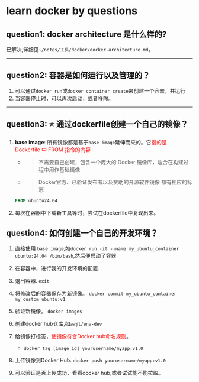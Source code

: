 # learn docker by questions

## question1: docker architecture 是什么样的? 
已解决,详细见`~/notes/工具/docker/docker-architecture.md`。


---
## question2: 容器是如何运行以及管理的？
1. 可以通过`docker run`或`docker container create`来创建一个容器，并运行  
2. 当容器停止时，可以再次启动，或者移除。  


---

## question3: :star: 通过dockerfile创建一个自己的镜像？
1. **base image**: 所有镜像都是基于`base image`延伸而来的。它<font color = red>指的是 Dockerfile 中 FROM 指令的内容</font>  
   - > 不需要自己创建，包含一个庞大的 Docker 镜像库，适合在构建过程中用作基础镜像  
   - > Docker官方、已验证发布者以及赞助的开源软件镜像 都有相应的标志  
   ```Dockerfile
   FROM ubuntu24.04
   ```

2. 每次在容器中下载新工具等时，尝试在dockerfile中复现出来。


## question4: 如何创建一个自己的开发环境？
1. 直接使用 `base image`,如`docker run -it --name my_ubuntu_container ubuntu:24.04 /bin/bash`,然后便启动了容器  

2. 在容器中，进行我的开发环境的配置.  

3. 退出容器. `exit`

4. 将修改后的容器保存为新镜像。 `docker commit my_ubuntu_container my_custom_ubuntu:v1`  

5. 验证新镜像。 `docker images`  

6. 创建docker hub仓库,如`awjl/env-dev`  

7. 给镜像打标签，<font color = red>使镜像符合Docker hub命名规则</font>。  
   - `docker tag [image id] yourusername/myapp:v1.0`  

8. 上传镜像到Docker Hub. `docker push yourusername/myapp:v1.0`  

9. 可以验证是否上传成功，看看docker hub,或者试试能不能拉取。  

